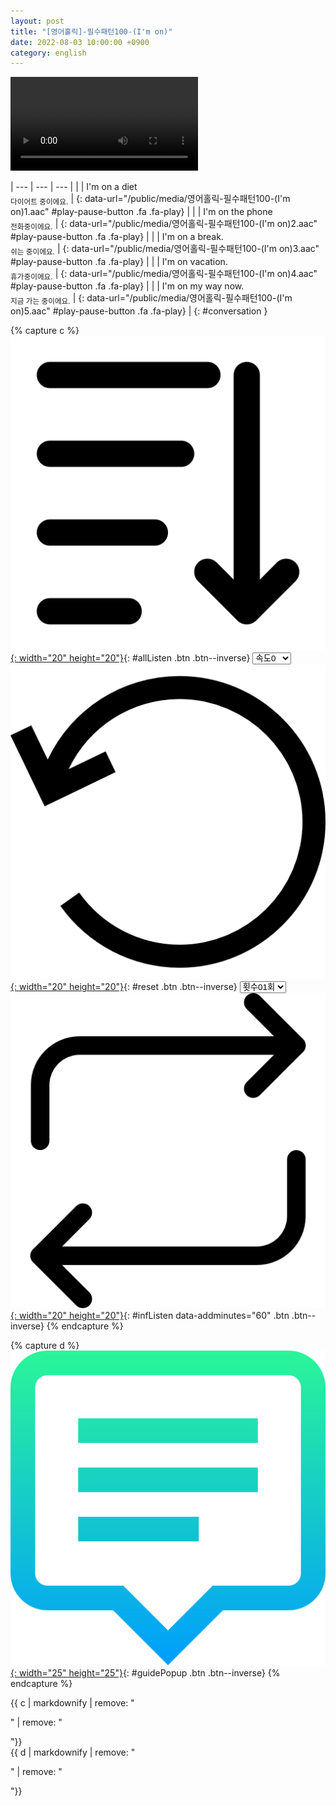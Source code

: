 ```yaml
---
layout: post
title: "[영어홀릭]-필수패턴100-(I'm on)"
date: 2022-08-03 10:00:00 +0900
category: english
---
```


<div class="video-container">
    <video id="player" class="video-js vjs-default-skin vjs-big-play-centered" data-json="/public/json/영어홀릭-필수패턴100-(I'm on).json"></video>
</div>

| --- | --- | --- |
| | I'm on a diet<br /><sub>다이어트 중이에요.</sub> | [](#){: data-url="/public/media/영어홀릭-필수패턴100-(I'm on)1.aac" #play-pause-button .fa .fa-play} |
| | I'm on the phone<br /><sub>전화중이에요.</sub> | [](#){: data-url="/public/media/영어홀릭-필수패턴100-(I'm on)2.aac" #play-pause-button .fa .fa-play} |
| | I'm on a break.<br /><sub>쉬는 중이에요.</sub> | [](#){: data-url="/public/media/영어홀릭-필수패턴100-(I'm on)3.aac" #play-pause-button .fa .fa-play} |
| | I'm on vacation.<br /><sub>휴가중이에요.</sub> | [](#){: data-url="/public/media/영어홀릭-필수패턴100-(I'm on)4.aac" #play-pause-button .fa .fa-play} |
| | I'm on my way now.<br /><sub>지금 가는 중이에요.</sub> | [](#){: data-url="/public/media/영어홀릭-필수패턴100-(I'm on)5.aac" #play-pause-button .fa .fa-play} |
{: #conversation }

{% capture c %}
  [![](/public/icon/sorting-order-button.png){: width="20" height="20"}](#){: #allListen .btn .btn--inverse}
  <select id="playbackspeed">
    <option value="2.0">속도+2</option>
    <option value="1.5">속도+1</option>
    <option value="1.0" selected>속도0</option>
    <option value="0.75">속도-1</option>
    <option value="0.5">속도-2</option>
  </select>
  [![](/public/icon/reset-button.png){: width="20" height="20"}](#){: #reset .btn .btn--inverse}
  <select id="ringsToPlay">
    <option value="1">횟수01회</option>
    <option value="2">횟수02회</option>
    <option value="3">횟수03회</option>
    <option value="4">횟수04회</option>
    <option value="5">횟수05회</option>
    <option value="7">횟수07회</option>
    <option value="10">횟수10회</option>
  </select>
  [![](/public/icon/repeat-button.png){: width="20" height="20"}](#){: #infListen data-addminutes="60" .btn .btn--inverse}
{% endcapture %}

{% capture d %}
[![](/public/icon/open-popup-button.png){: width="25" height="25"}](#){: #guidePopup .btn .btn--inverse}
{% endcapture %}

<div class="bottom-bar">
  <div class="bottom-bar1"></div>
  <div class="bottom-bar2">{{ c | markdownify | remove: "<p>" | remove: "</p>"}}</div>
  <div class="bottom-bar3">{{ d | markdownify | remove: "<p>" | remove: "</p>"}}</div>
</div>
